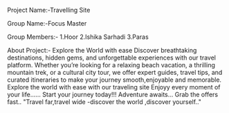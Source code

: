 Project Name:-Travelling Site

Group Name:-Focus Master

Group Members:- 
1.Hoor
2.Ishika Sarhadi
3.Paras

About Project:-
Explore the World with ease
Discover breathtaking destinations, hidden gems, and unforgettable experiences with our travel platform. Whether you’re looking for a relaxing beach vacation,
a thrilling mountain trek, or a cultural city tour, we offer expert guides, travel tips, and curated itineraries to make your journey smooth,enjoyable and memorable.
Explore the world with ease with our traveling site
Enjoyy every moment of your life......
Start your journey today!!! Adventure awaits...
Grab the offers fast.. 
"Travel far,travel wide -discover the world ,discover yourself.."
